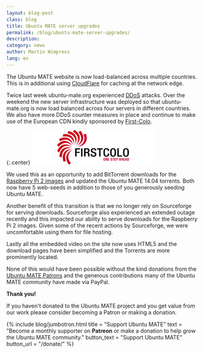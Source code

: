```yaml
---
layout: blog-post
class: blog
title: Ubuntu MATE server upgrades
permalink: /blog/ubuntu-mate-server-upgrades/
description:
category: news
author: Martin Wimpress
lang: en
---
```


The Ubuntu MATE website is now load-balanced across multiple countries. This
is in additional using [CloudFlare](https://www.cloudflare.com) for caching
at the network edge.

Twice last week ubuntu-mate.org experienced
[DDoS](https://en.wikipedia.org/wiki/Denial-of-service_attack) attacks. Over
the weekend the new server infrastructure was deployed so that ubuntu-mate.org
is now load balanced across four servers in different countries. We also have
more DDoS counter measures in place and continue to make use of the European
CDN kindly sponsored by [First-Colo](https://www.first-colo.com/).

{:.center}
![First-Colo](/images/blog/sponsors/firstcolo.png)

We used this as an opportunity to add BitTorrent downloads for the [Raspberry
Pi 2 images](https://ubuntu-mate.org/raspberry-pi/) and updated the Ubuntu
MATE 14.04 torrents. Both now have 5 web-seeds in addition to those of you
generously seeding Ubuntu MATE.

Another benefit of this transition is that we no longer rely on Sourceforge
for serving downloads. Sourceforge also experienced an extended outage
recently and this impacted our ability to serve downloads for the Raspberry Pi
2 images. Given some of the recent actions by Sourceforge, we were
uncomfortable using them for file hosting.

Lastly all the embedded video on the site now uses HTML5 and the download
pages have been simplified and the Torrents are more prominently located.

None of this would have been possible without the kind donations from the
[Ubuntu MATE Patrons](https://www.patreon.com/ubuntu_mate) and the
generous contributions many of the Ubuntu MATE community have made via PayPal.

**Thank you!**

If you haven't donated to the Ubuntu MATE project and you get value from our
work please consider becoming a Patron or making a donation.

{% include blog/jumbotron.html
    title = "Support Ubuntu MATE"
    text = "Become a monthly supporter on **Patreon** or make a donation to help grow the Ubuntu MATE community."
    button_text = "Support Ubuntu MATE"
    button_url = "/donate/"
%}
